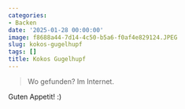 ```yaml
---
categories:
- Backen
date: '2025-01-28 00:00:00'
image: f8688a44-7d14-4c50-b5a6-f0af4e829124.JPEG
slug: kokos-gugelhupf
tags: []
title: Kokos Gugelhupf
---
```



> Wo gefunden? Im Internet.

Guten Appetit! :)